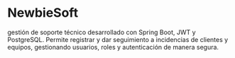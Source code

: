 # NewbieSoft
gestión de soporte técnico desarrollado con Spring Boot, JWT y PostgreSQL. Permite registrar y dar seguimiento a incidencias de clientes y equipos, gestionando usuarios, roles y autenticación de manera segura.
